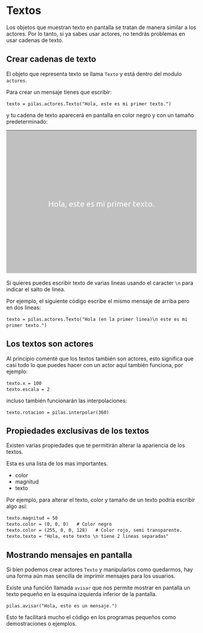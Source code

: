 # Textos

Los objetos que muestran texto en pantalla se tratan de manera similar
a los actores. Por lo tanto, si ya sabes usar
actores, no tendrás problemas en usar cadenas
de texto.


## Crear cadenas de texto

El objeto que representa texto se llama ``Texto`` y
está dentro del modulo ``actores``.

Para crear un mensaje tienes que escribir:


    texto = pilas.actores.Texto("Hola, este es mi primer texto.")

y tu cadena de texto aparecerá en pantalla en color
negro y con un tamaño predeterminado:

![](../imagenes/texto/texto.jpg)


Si quieres puedes escribir texto de varias lineas usando el caracter
``\n`` para indicar el salto de linea.

Por ejemplo, el siguiente código escribe el mismo mensaje de
arriba pero en dos lineas:


    texto = pilas.actores.Texto("Hola (en la primer linea)\n este es mi primer texto.")

## Los textos son actores

Al principio comenté que los textos también son actores, esto
significa que casi todo lo que puedes hacer con un actor
aquí también funciona, por ejemplo:


    texto.x = 100
    texto.escala = 2

incluso también funcionarán las interpolaciones:


    texto.rotacion = pilas.interpolar(360)


## Propiedades exclusivas de los textos

Existen varias propiedades que te permitirán alterar la
apariencia de los textos.

Esta es una lista de los mas importantes.

- color
- magnitud
- texto

Por ejemplo, para alterar el texto, color y tamaño de un
texto podría escribir algo así:


    texto.magnitud = 50
    texto.color = (0, 0, 0)   # Color negro
    texto.color = (255, 0, 0, 128)   # Color rojo, semi transparente.
    texto.texto = "Hola, este texto \n tiene 2 lineas separadas"



## Mostrando mensajes en pantalla


Si bien podemos crear actores ``Texto`` y manipularlos como
quedarmos, hay una forma aún mas sencilla de imprimir mensajes
para los usuarios.

Existe una función llamada ``avisar`` que nos permite mostrar
en pantalla un texto pequeño en la esquina izquierda inferior
de la pantalla.


    pilas.avisar("Hola, esto es un mensaje.")

Esto te facilitará mucho el código en los programas
pequeños como demostraciones o ejemplos.
